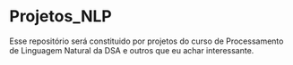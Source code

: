 # Projetos_NLP

 Esse repositório  será constituido por  projetos do curso de Processamento de Linguagem Natural da DSA e outros que eu achar interessante. 
